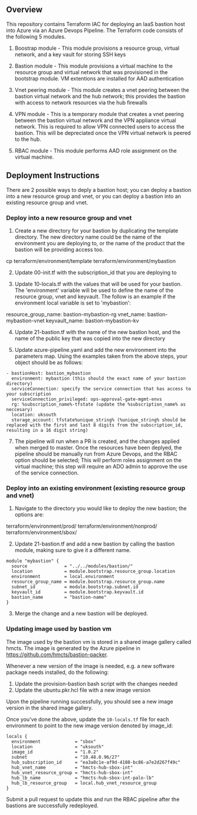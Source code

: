 ## Overview 

This repository contains Terraform IAC for deploying an IaaS bastion host into Azure via an Azure Devops Pipeline.  The Terraform code consists of the following 5 modules.

1) Boostrap module - This module provisions a resource group, virtual network, and a key vault for storing SSH keys
   
2) Bastion module - This module provisions a virtual machine to the resource group and virtual network that was provisioned in the bootstrap module.  VM extentions are installed for AAD authentication

3) Vnet peering module - This module creates a vnet peering between the bastion virtual network and the hub network; this provides the bastion with access to network resources via the hub firewalls

4) VPN module - This is a temporary module that creates a vnet peering between the bastion virtual network and the VPN appliance virtual network.  This is required to allow VPN connected users to access the bastion.  This will be depreciated once the VPN virtual network is peered to the hub.

5) RBAC module - This module performs AAD role assignment on the virtual machine.

## Deployment Instructions

There are 2 possible ways to deply a bastion host; you can deploy a bastion into a new resource group and vnet, or you can deploy a bastion into an existing resource group and vnet.

### Deploy into a new resource group and vnet

1) Create a new directory for your bastion by duplicating the template directory.  The new directory name could be the name of the environment you are deploying to, or the name of the product that the bastion will be providing access too.

cp terraform/environment/template terraform/environment/mybastion

2) Update 00-init.tf with the subscription_id that you are deploying to
  
3) Update 10-locals.tf with the values that will be used for your bastion.  The 'environment' variable will be used to define the name of the resource group, vnet and keyvault.  The follow is an example if the environment local variable is set to 'mybastion':

resource_group_name: bastion-mybastion-rg
vnet_name: bastion-mybastion-vnet
keyvault_name: bastion-mybastion-kv 

4) Update 21-bastion.tf with the name of the new bastion host, and the name of the public key that was copied into the new directory

5) Update azure-pipeline.yaml and add the new environment into the parameters map.  Using the examples taken from the above steps, your object should be as follows:

```
- bastionHost: bastion_mybastion
  environment: mybastion (this should the exact name of your bastion directory)
  serviceConnection: specify the service connection that has access to your subscription
  serviceConnection_privileged: ops-approval-gate-mgmt-envs
  rg: %subscription_name%-tfstate (update the %subscription_name% as neccesary)
  location: uksouth
  storage_account: tfstate%unique_string% (%unique_string% should be replaced with the first and last 8 digits from the subscription_id, resulting in a 16 digit string)
```

7) The pipeline will run when a PR is created, and the changes applied when merged to master.  Once the resources have been deplyed, the pipeline should be manually run from Azure Devops, and the RBAC option should be selected; This will perform roles assignment on the virtual machine;  this step will require an ADO admin to approve the use of the service connection.

### Deploy into an existing environment (existing resource group and vnet)

1) Navigate to the directory you would like to deploy the new bastion; the options are:

terraform/environment/prod/
terraform/environment/nonprod/
terraform/environment/sbox/

2) Update 21-bastion.tf and add a new bastion by calling the bastion module, making sure to give it a different name.

```
module "mybastion" {
  source              = "../../modules/bastion/"
  location            = module.bootstrap.resource_group.location
  environment         = local.environment
  resource_group_name = module.bootstrap.resource_group.name
  subnet_id           = module.bootstrap.subnet.id
  keyvault_id         = module.bootstrap.keyvault.id
  bastion_name        = "bastion-name"
}
```

3) Merge the change and a new bastion will be deployed.

### Updating image used by bastion vm

The image used by the bastion vm is stored in a shared image gallery called hmcts. The image is generated by the Azure pipeline in https://github.com/hmcts/bastion-packer.

Whenever a new version of the image is needed, e.g. a new software package needs installed, do the following:

1. Update the provision-bastion bash script with the changes needed
2. Update the ubuntu.pkr.hcl file with a new image version

Upon the pipeline running successfully, you should see a new image version in the shared image gallery.

Once you've done the above, update the `10-locals.tf` file for each environment to point to the new image version denoted by image_id:

```hcl
locals {
  environment             = "sbox"
  location                = "uksouth"
  image_id                = "1.0.2"
  subnet                  = "10.48.0.96/27"
  hub_subscription_id     = "ea3a8c1e-af9d-4108-bc86-a7e2d267f49c"
  hub_vnet_name           = "hmcts-hub-sbox-int"
  hub_vnet_resource_group = "hmcts-hub-sbox-int"
  hub_lb_name             = "hmcts-hub-sbox-int-palo-lb"
  hub_lb_resource_group   = local.hub_vnet_resource_group
}
```

Submit a pull request to update this and run the RBAC pipeline after the bastions are successfully redeployed.